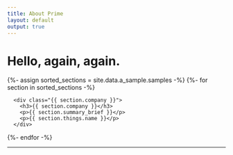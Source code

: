 ```yaml
---
title: About Prime
layout: default
output: true
---
```


# Hello, again, again.

<div id="body">
  {%- assign sorted_sections = site.data.a_sample.samples -%}
  {%- for section in sorted_sections -%}

      <div class="{{ section.company }}">
        <h3>{{ section.company }}</h3>
        <p>{{ section.summary_brief }}</p>
        <p>{{ section.things.name }}</p>
      </div>

  {%- endfor -%}
</div>


---
